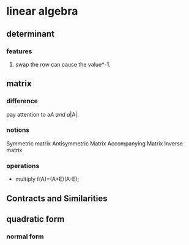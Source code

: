 # linear algebra

## determinant
### features
1. swap the row can cause the value*-1.


## matrix
### difference
pay attention to a*A and a*|A|.

### notions
Symmetric matrix
Antisymmetric Matrix
Accompanying Matrix
Inverse matrix

### operations
- multiply
f(A)=(A+E)(A-E);

## Contracts and Similarities

## quadratic form
### normal form
